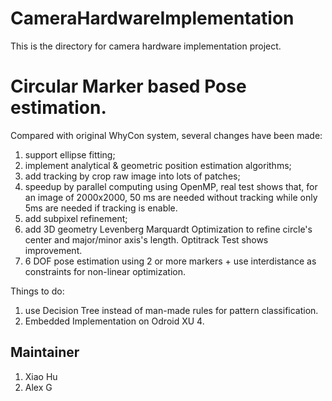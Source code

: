 # CameraHardwareImplementation
This is the directory for camera hardware implementation project.

# Circular Marker based Pose estimation.
Compared with original WhyCon system, several changes have been made:
1. support ellipse fitting;
2. implement analytical & geometric position estimation algorithms;
3. add tracking by crop raw image into lots of patches;
4. speedup by parallel computing using OpenMP, real test shows that, for an image of 2000x2000, 50 ms are needed without tracking while only 5ms are needed if tracking is enable.
5. add subpixel refinement;
6. add 3D geometry Levenberg Marquardt Optimization to refine circle's center and major/minor axis's length. Optitrack Test shows improvement.
7. 6 DOF pose estimation using 2 or more markers + use interdistance as constraints for non-linear optimization.

Things to do:
1. use Decision Tree instead of man-made rules for pattern classification.
3. Embedded Implementation on Odroid XU 4.

## Maintainer
1. Xiao Hu
2. Alex G
